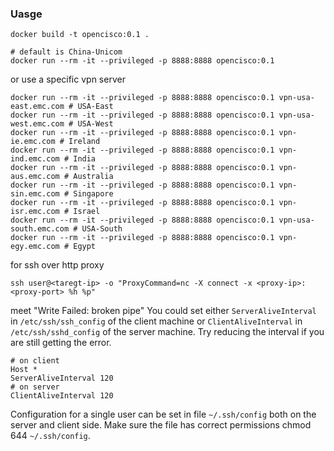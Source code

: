 ### Uasge

```
docker build -t opencisco:0.1 .

# default is China-Unicom
docker run --rm -it --privileged -p 8888:8888 opencisco:0.1
```
or use a specific vpn server
```
docker run --rm -it --privileged -p 8888:8888 opencisco:0.1 vpn-usa-east.emc.com # USA-East 
docker run --rm -it --privileged -p 8888:8888 opencisco:0.1 vpn-usa-west.emc.com # USA-West 
docker run --rm -it --privileged -p 8888:8888 opencisco:0.1 vpn-ie.emc.com # Ireland
docker run --rm -it --privileged -p 8888:8888 opencisco:0.1 vpn-ind.emc.com # India
docker run --rm -it --privileged -p 8888:8888 opencisco:0.1 vpn-aus.emc.com # Australia
docker run --rm -it --privileged -p 8888:8888 opencisco:0.1 vpn-sin.emc.com # Singapore
docker run --rm -it --privileged -p 8888:8888 opencisco:0.1 vpn-isr.emc.com # Israel
docker run --rm -it --privileged -p 8888:8888 opencisco:0.1 vpn-usa-south.emc.com # USA-South
docker run --rm -it --privileged -p 8888:8888 opencisco:0.1 vpn-egy.emc.com # Egypt
```

for ssh over http proxy
```
ssh user@<taregt-ip> -o "ProxyCommand=nc -X connect -x <proxy-ip>:<proxy-port> %h %p"
```
meet "Write Failed: broken pipe"
You could set either `ServerAliveInterval` in `/etc/ssh/ssh_config` of the client machine or `ClientAliveInterval` in `/etc/ssh/sshd_config` of the server machine. Try reducing the interval if you are still getting the error.
```
# on client
Host *
ServerAliveInterval 120
# on server
ClientAliveInterval 120
```
Configuration for a single user can be set in file `~/.ssh/config` both on the server and client side. Make sure the file has correct permissions chmod 644 `~/.ssh/config`.
